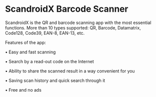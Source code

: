 # ScandroidX Barcode Scanner
ScandroidX is the QR and barcode scanning app with the most essential functions.
More than 10 types supported: QR, Barcode, Datamatrix, Code128, Code39, EAN-8, EAN-13, etc.

Features of the app:

• Easy and fast scanning

• Search by a read-out code on the Internet

• Ability to share the scanned result in a way convenient for you

• Saving scan history and quick search through it

• Free and no ads


